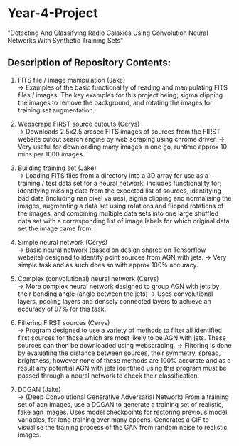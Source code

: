 # Year-4-Project

"Detecting And Classifying Radio Galaxies Using Convolution Neural Networks With Synthetic Training Sets"

## Description of Repository Contents: 

1. FITS file / image manipulation (Jake)  
-> Examples of the basic functionality of reading and manipulating FITS files / images. The key examples for this project being; sigma clipping the images to remove the background, and rotating the images for training set augmentation.

2. Webscrape FIRST source cutouts (Cerys)  
-> Downloads 2.5x2.5 arcsec FITS images of sources from the FIRST website cutout search engine by web scraping using chrome driver.
-> Very useful for downloading many images in one go, runtime approx 10 mins per 1000 images.

3. Building training set (Jake)  
-> Loading FITS files from a directory into a 3D array for use as a training / test data set for a neural network. Includes functionality for; identifying missing data from the expected list of sources, identifying bad data (including nan pixel values), sigma clipping and normalising the images, augmenting a data set using rotations and flipped rotations of the images, and combining multiple data sets into one large shuffled data set with a corresponding list of image labels for which original data set the image came from.

4. Simple neural network (Cerys)  
-> Basic neural network (based on design shared on Tensorflow website) designed to identify point sources from AGN with jets. 
-> Very simple task and as such does so with approx 100% accuracy.

5. Complex (convolutional) neural network (Cerys)  
-> More complex neural network designed to group AGN with jets by their bending angle (angle between the jets)
-> Uses convolutional layers, pooling layers and densely connected layers to achieve an accuracy of 97% for this task. 

6. Filtering FIRST sources (Cerys)  
-> Program designed to use a variety of methods to filter all identified first sources for those which are most likely to be AGN with jets. These sources can then be downloaded using webscraping.
-> Filtering is done by evaluating the distance between sources, their symmetry, spread, brightness, however none of these methods are 100% accurate and as a result any potential AGN with jets identified using this program must be passed through a neural network to check their classification. 

7. DCGAN (Jake)  
-> (Deep Convolutional Generative Adversarial Network)
From a training set of agn images, use a DCGAN to generate a training set of realistic, fake agn images. Uses model checkpoints for restoring previous model variables, for long training over many epochs. Generates a GIF to visualise the training process of the GAN from random noise to realistic images. 

